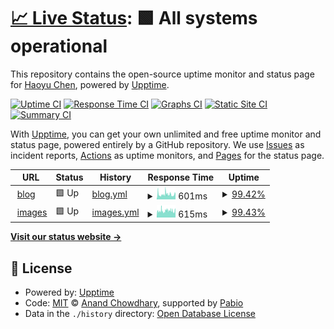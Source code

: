 # [📈 Live Status](https://demo.upptime.js.org): <!--live status--> **🟩 All systems operational**

This repository contains the open-source uptime monitor and status page for [Haoyu Chen](https://blog.null-qwerty.work), powered by [Upptime](https://github.com/upptime/upptime).

[![Uptime CI](https://github.com/null-qwerty/status/workflows/Uptime%20CI/badge.svg)](https://github.com/null-qwerty/status/actions?query=workflow%3A%22Uptime+CI%22)
[![Response Time CI](https://github.com/null-qwerty/status/workflows/Response%20Time%20CI/badge.svg)](https://github.com/null-qwerty/status/actions?query=workflow%3A%22Response+Time+CI%22)
[![Graphs CI](https://github.com/null-qwerty/status/workflows/Graphs%20CI/badge.svg)](https://github.com/null-qwerty/status/actions?query=workflow%3A%22Graphs+CI%22)
[![Static Site CI](https://github.com/null-qwerty/status/workflows/Static%20Site%20CI/badge.svg)](https://github.com/null-qwerty/status/actions?query=workflow%3A%22Static+Site+CI%22)
[![Summary CI](https://github.com/null-qwerty/status/workflows/Summary%20CI/badge.svg)](https://github.com/null-qwerty/status/actions?query=workflow%3A%22Summary+CI%22)

With [Upptime](https://upptime.js.org), you can get your own unlimited and free uptime monitor and status page, powered entirely by a GitHub repository. We use [Issues](https://github.com/null-qwerty/status/issues) as incident reports, [Actions](https://github.com/null-qwerty/status/actions) as uptime monitors, and [Pages](https://demo.upptime.js.org) for the status page.

<!--start: status pages-->
<!-- This summary is generated by Upptime (https://github.com/upptime/upptime) -->
<!-- Do not edit this manually, your changes will be overwritten -->
<!-- prettier-ignore -->
| URL | Status | History | Response Time | Uptime |
| --- | ------ | ------- | ------------- | ------ |
| <img alt="" src="https://icons.duckduckgo.com/ip3/blog.null-qwerty.work.ico" height="13"> [blog](https://blog.null-qwerty.work) | 🟩 Up | [blog.yml](https://github.com/null-qwerty/status/commits/HEAD/history/blog.yml) | <details><summary><img alt="Response time graph" src="./graphs/blog/response-time-week.png" height="20"> 601ms</summary><br><a href="https://status.null-qwerty.top/history/blog"><img alt="Response time 563" src="https://img.shields.io/endpoint?url=https%3A%2F%2Fraw.githubusercontent.com%2Fnull-qwerty%2Fstatus%2FHEAD%2Fapi%2Fblog%2Fresponse-time.json"></a><br><a href="https://status.null-qwerty.top/history/blog"><img alt="24-hour response time 596" src="https://img.shields.io/endpoint?url=https%3A%2F%2Fraw.githubusercontent.com%2Fnull-qwerty%2Fstatus%2FHEAD%2Fapi%2Fblog%2Fresponse-time-day.json"></a><br><a href="https://status.null-qwerty.top/history/blog"><img alt="7-day response time 601" src="https://img.shields.io/endpoint?url=https%3A%2F%2Fraw.githubusercontent.com%2Fnull-qwerty%2Fstatus%2FHEAD%2Fapi%2Fblog%2Fresponse-time-week.json"></a><br><a href="https://status.null-qwerty.top/history/blog"><img alt="30-day response time 563" src="https://img.shields.io/endpoint?url=https%3A%2F%2Fraw.githubusercontent.com%2Fnull-qwerty%2Fstatus%2FHEAD%2Fapi%2Fblog%2Fresponse-time-month.json"></a><br><a href="https://status.null-qwerty.top/history/blog"><img alt="1-year response time 563" src="https://img.shields.io/endpoint?url=https%3A%2F%2Fraw.githubusercontent.com%2Fnull-qwerty%2Fstatus%2FHEAD%2Fapi%2Fblog%2Fresponse-time-year.json"></a></details> | <details><summary><a href="https://status.null-qwerty.top/history/blog">99.42%</a></summary><a href="https://status.null-qwerty.top/history/blog"><img alt="All-time uptime 99.75%" src="https://img.shields.io/endpoint?url=https%3A%2F%2Fraw.githubusercontent.com%2Fnull-qwerty%2Fstatus%2FHEAD%2Fapi%2Fblog%2Fuptime.json"></a><br><a href="https://status.null-qwerty.top/history/blog"><img alt="24-hour uptime 98.35%" src="https://img.shields.io/endpoint?url=https%3A%2F%2Fraw.githubusercontent.com%2Fnull-qwerty%2Fstatus%2FHEAD%2Fapi%2Fblog%2Fuptime-day.json"></a><br><a href="https://status.null-qwerty.top/history/blog"><img alt="7-day uptime 99.42%" src="https://img.shields.io/endpoint?url=https%3A%2F%2Fraw.githubusercontent.com%2Fnull-qwerty%2Fstatus%2FHEAD%2Fapi%2Fblog%2Fuptime-week.json"></a><br><a href="https://status.null-qwerty.top/history/blog"><img alt="30-day uptime 99.75%" src="https://img.shields.io/endpoint?url=https%3A%2F%2Fraw.githubusercontent.com%2Fnull-qwerty%2Fstatus%2FHEAD%2Fapi%2Fblog%2Fuptime-month.json"></a><br><a href="https://status.null-qwerty.top/history/blog"><img alt="1-year uptime 99.75%" src="https://img.shields.io/endpoint?url=https%3A%2F%2Fraw.githubusercontent.com%2Fnull-qwerty%2Fstatus%2FHEAD%2Fapi%2Fblog%2Fuptime-year.json"></a></details>
| <img alt="" src="https://icons.duckduckgo.com/ip3/images.null-qwerty.work.ico" height="13"> [images](https://images.null-qwerty.work/large_evcg11c.png) | 🟩 Up | [images.yml](https://github.com/null-qwerty/status/commits/HEAD/history/images.yml) | <details><summary><img alt="Response time graph" src="./graphs/images/response-time-week.png" height="20"> 615ms</summary><br><a href="https://status.null-qwerty.top/history/images"><img alt="Response time 616" src="https://img.shields.io/endpoint?url=https%3A%2F%2Fraw.githubusercontent.com%2Fnull-qwerty%2Fstatus%2FHEAD%2Fapi%2Fimages%2Fresponse-time.json"></a><br><a href="https://status.null-qwerty.top/history/images"><img alt="24-hour response time 567" src="https://img.shields.io/endpoint?url=https%3A%2F%2Fraw.githubusercontent.com%2Fnull-qwerty%2Fstatus%2FHEAD%2Fapi%2Fimages%2Fresponse-time-day.json"></a><br><a href="https://status.null-qwerty.top/history/images"><img alt="7-day response time 615" src="https://img.shields.io/endpoint?url=https%3A%2F%2Fraw.githubusercontent.com%2Fnull-qwerty%2Fstatus%2FHEAD%2Fapi%2Fimages%2Fresponse-time-week.json"></a><br><a href="https://status.null-qwerty.top/history/images"><img alt="30-day response time 616" src="https://img.shields.io/endpoint?url=https%3A%2F%2Fraw.githubusercontent.com%2Fnull-qwerty%2Fstatus%2FHEAD%2Fapi%2Fimages%2Fresponse-time-month.json"></a><br><a href="https://status.null-qwerty.top/history/images"><img alt="1-year response time 616" src="https://img.shields.io/endpoint?url=https%3A%2F%2Fraw.githubusercontent.com%2Fnull-qwerty%2Fstatus%2FHEAD%2Fapi%2Fimages%2Fresponse-time-year.json"></a></details> | <details><summary><a href="https://status.null-qwerty.top/history/images">99.43%</a></summary><a href="https://status.null-qwerty.top/history/images"><img alt="All-time uptime 99.75%" src="https://img.shields.io/endpoint?url=https%3A%2F%2Fraw.githubusercontent.com%2Fnull-qwerty%2Fstatus%2FHEAD%2Fapi%2Fimages%2Fuptime.json"></a><br><a href="https://status.null-qwerty.top/history/images"><img alt="24-hour uptime 98.38%" src="https://img.shields.io/endpoint?url=https%3A%2F%2Fraw.githubusercontent.com%2Fnull-qwerty%2Fstatus%2FHEAD%2Fapi%2Fimages%2Fuptime-day.json"></a><br><a href="https://status.null-qwerty.top/history/images"><img alt="7-day uptime 99.43%" src="https://img.shields.io/endpoint?url=https%3A%2F%2Fraw.githubusercontent.com%2Fnull-qwerty%2Fstatus%2FHEAD%2Fapi%2Fimages%2Fuptime-week.json"></a><br><a href="https://status.null-qwerty.top/history/images"><img alt="30-day uptime 99.75%" src="https://img.shields.io/endpoint?url=https%3A%2F%2Fraw.githubusercontent.com%2Fnull-qwerty%2Fstatus%2FHEAD%2Fapi%2Fimages%2Fuptime-month.json"></a><br><a href="https://status.null-qwerty.top/history/images"><img alt="1-year uptime 99.75%" src="https://img.shields.io/endpoint?url=https%3A%2F%2Fraw.githubusercontent.com%2Fnull-qwerty%2Fstatus%2FHEAD%2Fapi%2Fimages%2Fuptime-year.json"></a></details>

<!--end: status pages-->

[**Visit our status website →**](https://demo.upptime.js.org)

## 📄 License

- Powered by: [Upptime](https://github.com/upptime/upptime)
- Code: [MIT](./LICENSE) © [Anand Chowdhary](https://anandchowdhary.com), supported by [Pabio](https://pabio.com)
- Data in the `./history` directory: [Open Database License](https://opendatacommons.org/licenses/odbl/1-0/)
